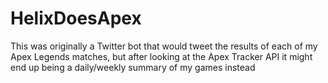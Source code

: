 # HelixDoesApex
 
This was originally a Twitter bot that would tweet the results of each of my Apex Legends matches, but after looking at the Apex Tracker API it might end up being a daily/weekly summary of my games instead
